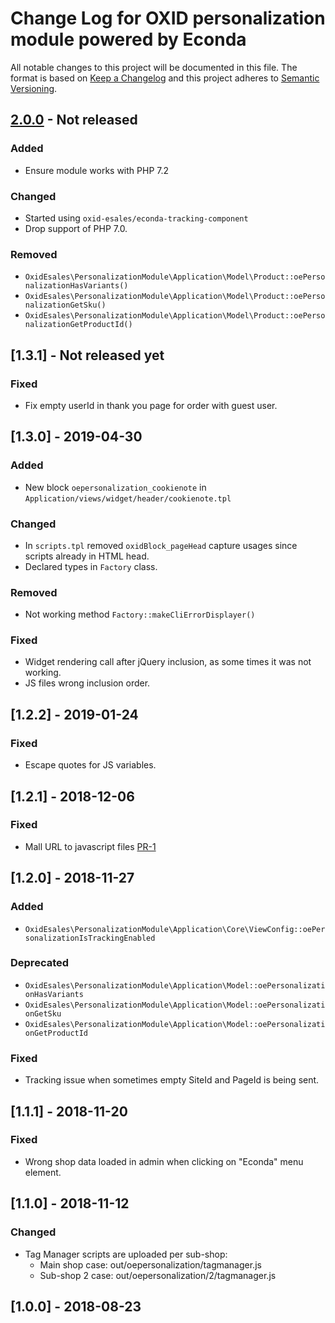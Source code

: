 # Change Log for OXID personalization module powered by Econda

All notable changes to this project will be documented in this file.
The format is based on [Keep a Changelog](http://keepachangelog.com/)
and this project adheres to [Semantic Versioning](http://semver.org/).

## [2.0.0] - Not released

### Added
- Ensure module works with PHP 7.2

### Changed
- Started using `oxid-esales/econda-tracking-component`
- Drop support of PHP 7.0.

### Removed
- `OxidEsales\PersonalizationModule\Application\Model\Product::oePersonalizationHasVariants()`
- `OxidEsales\PersonalizationModule\Application\Model\Product::oePersonalizationGetSku()`
- `OxidEsales\PersonalizationModule\Application\Model\Product::oePersonalizationGetProductId()`

## [1.3.1] - Not released yet

### Fixed
- Fix empty userId in thank you page for order with guest user.

## [1.3.0] - 2019-04-30

### Added
- New block `oepersonalization_cookienote` in `Application/views/widget/header/cookienote.tpl`

### Changed
- In `scripts.tpl` removed `oxidBlock_pageHead` capture usages since scripts already in HTML head.
- Declared types in `Factory` class.

### Removed
- Not working method `Factory::makeCliErrorDisplayer()`

### Fixed
- Widget rendering call after jQuery inclusion, as some times it was not working.
- JS files wrong inclusion order.

## [1.2.2] - 2019-01-24

### Fixed
- Escape quotes for JS variables.

## [1.2.1] - 2018-12-06

### Fixed
- Mall URL to javascript files [PR-1](https://github.com/OXID-eSales/econda-analytics-module/pull/1)

## [1.2.0] - 2018-11-27

### Added
- `OxidEsales\PersonalizationModule\Application\Core\ViewConfig::oePersonalizationIsTrackingEnabled`

### Deprecated
- `OxidEsales\PersonalizationModule\Application\Model::oePersonalizationHasVariants`
- `OxidEsales\PersonalizationModule\Application\Model::oePersonalizationGetSku`
- `OxidEsales\PersonalizationModule\Application\Model::oePersonalizationGetProductId`

### Fixed
- Tracking issue when sometimes empty SiteId and PageId is being sent.

## [1.1.1] - 2018-11-20

### Fixed
- Wrong shop data loaded in admin when clicking on "Econda" menu element.

## [1.1.0] - 2018-11-12

### Changed
- Tag Manager scripts are uploaded per sub-shop:
  - Main shop case: out/oepersonalization/tagmanager.js
  - Sub-shop 2 case: out/oepersonalization/2/tagmanager.js

## [1.0.0] - 2018-08-23

[2.0.0]: https://github.com/OXID-eSales/oxideshop_pe/compare/v1.3.0...master
